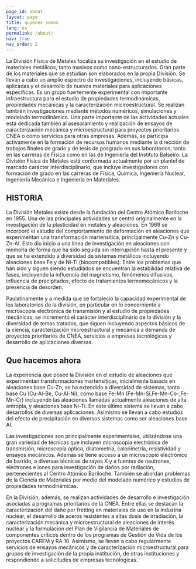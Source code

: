 ```yaml
---
page_id: about
layout: page
title: quienes somos
lang: es
permalink: /about/
nav: true
nav_order: 2
---
```


La División Física de Metales focaliza su investigación en el estudio de materiales metálicos, tanto masivos como nano-estructurados. Gran parte de los materiales que se estudian son elaborados en la propia División. Se llevan a cabo un amplio espectro de investigaciones, incluyendo básicas, aplicadas y el desarrollo de nuevos materiales para aplicaciones específicas. Es un grupo fuertemente experimental con importante infraestructura para el estudio de propiedades termodinámicas, propiedades mecánicas y la caracterización miciroestructural. Se realizan también investigaciones mediante métodos numéricos, simulaciones y modelado termodinámico. Una parte importante de las actividades actuales está dedicada también al asesoramiento y realización de ensayos de caracterización mecánica y microestructural para proyectos prioritarios CNEA o como servicios para otras empresas. Además, se participa activamente en la formación de recursos humanos mediante la dirección de trabajos finales de grado y de tesis de posgrado en sus laboratorios, tanto en las carreras de Física como en las de Ingeniería del Instituto Balseiro. La División Física de Metales está conformada actualmente por un plantel de marcado carácter interdisciplinario, que incluye investigadores con formación de grado en las carreras de Física, Química, Ingeniería Nuclear, Ingeniería Mecánica e Ingeniería en Materiales.


## HISTORIA
La División Metales existe desde la fundación del Centro Atómico Bariloche en 1955. Una de las principales actividades se centró originalmente en la investigación de la plasticidad en metales y aleaciones. En 1969 se incorporó el estudio del comportamiento de deformación en aleaciones que experimentan una transformación martensítica, principalmente Cu-Zn y Cu-Zn-Al. Esto dio inicio a una línea de investigación en aleaciones con memoria de forma que ha sido seguida sin interrupción hasta el presente y que se ha extendido a diversidad de sistemas metálicos incluyendo aleaciones base Fe y de Ni-Ti (biocompatibles). Entre los problemas que han sido y siguen siendo estudiados se encuentran la estabilidad relativa de fases, incluyendo la influencia del magnetismo, fenómenos difusivos, influencia de precipitados, efecto de tratamientos termomecánicos y la presencia de desorden.

Paulatinamente y a medida que se fortaleció la capacidad experimental de los laboratorios de la división, en particular en lo concerniente a microscopía electrónica de transmisión y al estudio de propiedades mecánicas, se incrementó el carácter interdisciplinario de la división y la diversidad de temas tratados, que siguen incluyendo aspectos básicos de la ciencia, caracterización microestructural y mecánica a demanda de proyectos prioritarios de CNEA, servicios a empresas tecnológicas y desarrollo de aplicaciones diversas.

## Que hacemos ahora
La experiencia que posee la División en el estudio de aleaciones que experimentan transformaciones martensíticas, inicialmente basada en aleaciones base Cu-Zn, se ha extendido a diversidad de sistemas, tanto base Cu (Cu-Al-Be, Cu-Al-Ni), como base Fe-Mn (Fe-Mn-Si,Fe-Mn-Co-,Fe-Mn-Cr) incluyendo las aleaciones llamadas actualmente aleaciones de alta entropía, y aleaciones base Ni-Ti. En este último sistema se llevan a cabo desarrollos  de diversas aplicaciones. Asimismo se llevan a cabo estudios del efecto de precipitación en diversos sistemas como ser aleaciones base Al.

Las investigaciones son principalmente experimentales, utilizándose una gran variedad de técnicas que incluyen microscopía electrónica de transmisión, microscopía óptica, dilatometría, calorimetría, resistividad y ensayos mecánicos. Además se tiene acceso a un microscopio electrónico de barrido, a diversas técnicas de rayos X y a fuentes de neutrones, electrones e iones para investigación de daños por radiación, pertenecientes al Centro Atómico Bariloche. También se abordan problemas de la Ciencia de Materiales por medio del modelado numérico y estudios de propiedades termodinámicas.

En la División, además, se realizan actividades de desarrollo e investigación asociadas a programas prioritarios de la CNEA. Entre ellas se destacan la caracterización del daño por fretting en materiales de uso en la industria nuclear, el desarrollo de aceros resistentes a altas dosis de irradiación, la caracterización mecánica y microestructural de aleaciones de interés nuclear y la formulación del Plan de Vigilancia de Materiales de componentes críticos dentro de los programas de Gestión de Vida de los proyectos CAREM y RA 10. Asimismo, se llevan a cabo regularmente servicios de ensayos mecánicos y de caracterización microestructural para grupos de investigación de la propia institución, de otras instituciones y respondiendo a solicitudes de empresas tecnológicas.
